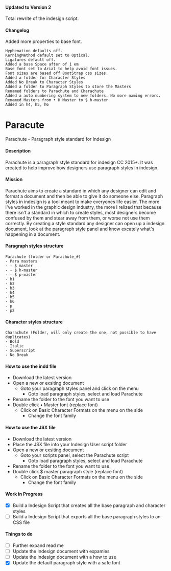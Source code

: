 #### Updated to Version 2
Total rewrite of the indesign script.

#### Changelog
Added more properties to base font. 
```
Hyphenation defaults off.
KerningMethod default set to Optical.
Ligatures default off.
Added a base Space after of 1 em
Base font set to Arial to help avoid font issues.
Font sizes are based off BootStrap css sizes.
Added a folder for Character Styles
Added No Break to Character Styles
Added a folder to Paragraph Styles to store the Masters
Renamed folders to Parachute and Charachute
Added a auto numbering system to new folders. No more naming errors.
Renamed Masters from • H Master to $ h-master
Added in h4, h5, h6
```


# Paracute
Parachute - Paragraph style standard for Indesign
#### Description
Parachute is a paragraph style standard for indesign CC 2015+. It was created to help improve how designers use paragraph styles in indesign.
#### Mission
Parachute aims to create a standard in which any designer can edit and format a document and then be able to give it do someone else. Paragraph styles in indesign is a tool meant to make everyones life easier. The more I've worked in the graphic design industry, the more I relized that because there isn't a standard in which to create styles, most designers become confused by them and stear away from them, or worse not use them correctly. By creating a style standard any designer can open up a indesign document, look at the paragraph style panel and know excately what's happening in a document.

#### Paragraph styles structure

```
Parachute (folder or Parachute_#)
- Para masters
- - $ master
- - $ h-master
- - $ p-master
- h1
- h2
- h3
- h4
- h5
- h6
- p
- p2
```

#### Character styles structure
```
Charachute (Folder, will only create the one, not possible to have duplicates)
- Bold
- Italic
- Superscript
- No Break
```

#### How to use the indd file
- Download the latest version
- Open a new or exsiting document
  - Goto your paragraph styles panel and click on the menu
    - Goto load paragraph styles, select and load Parachute
- Rename the folder to the font you want to use
- Double click • Master font (replace font)
  - Click on Basic Character Formats on the menu on the side
    - Change the font family

#### How to use the JSX file
- Download the latest version
- Place the JSX file into your Indesign User script folder
- Open a new or exsiting document
  - Goto your scripts panel, select the Parachute script
    - Goto load paragraph styles, select and load Parachute
- Rename the folder to the font you want to use
- Double click $ master paragraph style (replace font)
  - Click on Basic Character Formats on the menu on the side
    - Change the font family

#### Work in Progress
- [x] Build a Indesign Script that creates all the base paragraph and character styles
- [ ] Build a Indesign Script that exports all the base paragraph styles to an CSS file

#### Things to do
- [ ] Further expand read me
- [ ] Update the Indesign document with expamles
- [ ] Update the Indesign document with a how to use
- [x] Update the default paragraph style with a safe font

